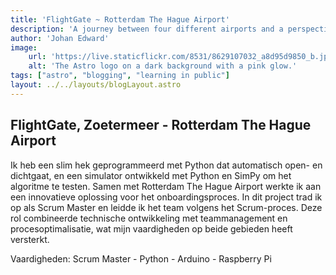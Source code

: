 ```yaml
---
title: 'FlightGate ~ Rotterdam The Hague Airport'
description: 'A journey between four different airports and a perspective to change the status quo.'
author: 'Johan Edward'
image:
    url: 'https://live.staticflickr.com/8531/8629107032_a8d95d9850_b.jpg'
    alt: 'The Astro logo on a dark background with a pink glow.'
tags: ["astro", "blogging", "learning in public"]
layout: ../../layouts/blogLayout.astro
---
```


## FlightGate, Zoetermeer - Rotterdam The Hague Airport  

Ik heb een slim hek geprogrammeerd met Python dat automatisch open- en dichtgaat, en een simulator ontwikkeld met Python en SimPy om het algoritme te testen. Samen met Rotterdam The Hague Airport werkte ik aan een innovatieve oplossing voor het onboardingsproces. In dit project trad ik op als Scrum Master en leidde ik het team volgens het Scrum-proces. Deze rol combineerde technische ontwikkeling met teammanagement en procesoptimalisatie, wat mijn vaardigheden op beide gebieden heeft versterkt.

Vaardigheden: Scrum Master - Python - Arduino - Raspberry Pi
